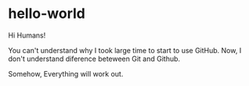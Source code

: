 # hello-world

Hi Humans!

You can't understand why I took large time to start to use GitHub.
Now, I don't understand diference beteween Git and Github.

Somehow, Everything will work out.
